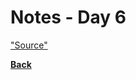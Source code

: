 # Notes - Day 6

<a href = "">"Source"</a>


<b><a href = "https://github.com/scottie-l/reading-notes/tree/main/reading-notes-401">Back</a>
